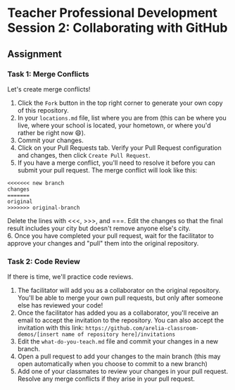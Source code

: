 # Teacher Professional Development Session 2: Collaborating with GitHub

## Assignment

### Task 1: Merge Conflicts
Let's create merge conflicts!

1. Click the `Fork` button in the top right corner to generate your own copy of this repository.
2. In your `locations.md` file, list where you are from (this can be where you live, where your school is located, your hometown, or where you'd rather be right now 😄).
3. Commit your changes.
4. Click on your Pull Requests tab. Verify your Pull Request configuration and changes, then click `Create Pull Request`.
5. If you have a merge conflict, you'll need to resolve it before you can submit your pull request. The merge conflict will look like this:

```
<<<<<<< new branch
changes
=======
original
>>>>>>> original-branch
```

Delete the lines with <<<, >>>, and ===. Edit the changes so that the final result includes your city but doesn't remove anyone else's city.  
6. Once you have completed your pull request, wait for the facilitator to approve your changes and "pull" them into the original repository.

### Task 2: Code Review
If there is time, we'll practice code reviews.

1. The facilitator will add you as a collaborator on the original repository. You'll be able to merge your own pull requests, but only after someone else has reviewed your code!
2. Once the facilitator has added you as a collaborator, you'll receive an email to accept the invitation to the repository. You can also accept the invitation with this link: `https://github.com/arelia-classroom-demos/[insert name of repository here]/invitations`
3. Edit the `what-do-you-teach.md` file and commit your changes in a new branch.
4. Open a pull request to add your changes to the main branch (this may open automatically when you choose to commit to a new branch)
5. Add one of your classmates to review your changes in your pull request. Resolve any merge conflicts if they arise in your pull request.
